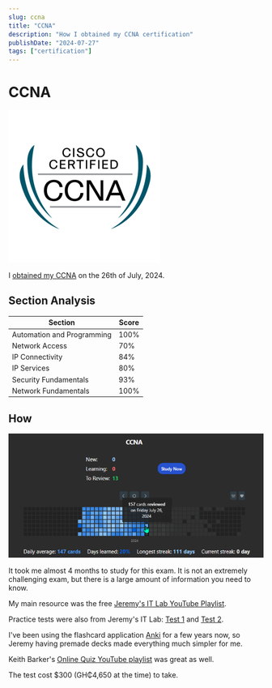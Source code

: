 ```yaml
---
slug: ccna
title: "CCNA"
description: "How I obtained my CCNA certification"
publishDate: "2024-07-27"
tags: ["certification"]
---
```


# CCNA

![CCNA badge](../../assets/ccna.png)

I [obtained my CCNA](https://www.credly.com/badges/e59a7783-5b71-481c-b230-da161524f21b/linked_in?t=shao2r) on the 26th of July, 2024.

## Section Analysis

| Section                    | Score |
| -------------------------- | ----- |
| Automation and Programming | 100%  |
| Network Access             | 70%   |
| IP Connectivity            | 84%   |
| IP Services                | 80%   |
| Security Fundamentals      | 93%   |
| Network Fundamentals       | 100%  |

## How

![Anki CCNA Heatmap](../../assets/ccna-anki-progress.png)

It took me almost 4 months to study for this exam. It is not an extremely challenging exam, but there is a large amount of information you need to know.

My main resource was the free [Jeremy's IT Lab YouTube Playlist](https://youtube.com/playlist?list=PLxbwE86jKRgMpuZuLBivzlM8s2Dk5lXBQ&si=2_pLVl4Ra64bigFx).

Practice tests were also from Jeremy's IT Lab: [Test 1](https://courses.jeremysitlab.com/p/ccna-practice-exam-1) and [Test 2](https://courses.jeremysitlab.com/p/ccna-practice-exam-2).

I've been using the flashcard application [Anki](https://apps.ankiweb.net) for a few years now, so Jeremy having premade decks made everything much simpler for me.

Keith Barker's [Online Quiz YouTube playlist](https://youtube.com/playlist?list=PLQQoSBmrXmrwZD-0fZVMieVRjI4k-fowj&si=Xc-0fVG9rQDMpRuv) was great as well.

The test cost $300 (GH₵4,650 at the time) to take.
